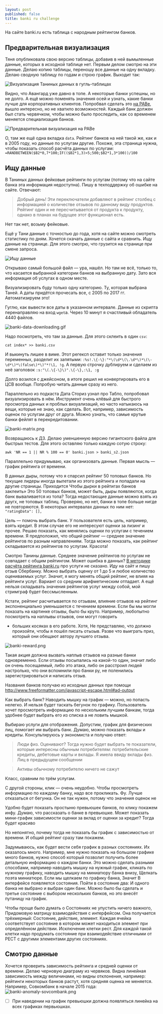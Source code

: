 ```yaml
---
layout: post
published: false
title: banki ru challenge
---
```

На сайте banki.ru есть таблица с народным рейтингом банков.

Предварительная визуализация
---

Тяня опубликовала свою версию таблицы, добавив в ней вымыленные данные, которых в исходной таблице нет. Первым делом смотрю на эти данные. Делаю копию таблицы, переношу все данные на одну вкладку. Делаю сводную таблицу по годам и строю график. Выходит так:

![Визуализация Таниных данных в гугль-таблицах]({{site.baseurl}}/media/tanka-data-plot-google-doc.png)

Видно, что Авангард уже давно в топе. А некоторые банки успешны, но не долго. А ещё можно поменять значения осей и узнать, какие банки лучше для корпоративных клиентов. Попробвал сделать это [на РАВе](http://app.raw.densitydesign.org/), вышло интересно, но не хватило возможностей. Каждый банк должен был стать червячком, чтобы можно было проследить, как со временем меняется специализация банков.

![Предварительная визуализация на РАВе]({{site.baseurl}}/media/tanka-data-personal-biz-raw.png)

О, там же ещё одна вкладка `data`. Рейтинг банков на ней такой же, как и в 2005 году, но данные по услугам другие. Похоже, эта страница нужна, чтобы показать способ расчёта данных по услугам: `=RANDBETWEEN($B2*0,7*100;IF(($B2*1,3)>5;500;$B2*1,3*100))/100`

Ищу данные
---

В Таниных данных фейковые рейтинги по услугам (потому что на сайте банка эта информация недоступна). Пишу в техподдержку об ошибке на сайте. Отвечают:

> Добрый день! Эти переключатели добавляют в рейтинг столбец с информацией о количестве отзывов по данному виду продуктов. Рейтинг один и не пересчитывается от продукта к продукту, однако в планах на будущее этот функционал есть.

Нет так нет, возьму фейковые.

Ещё у Тани данные с точностью до года, хотя на сайте можно смотреть статистику по дням. Хочется скачать данные с сайта и сравнить. Ищу данные на странице. Для этого смотрю, что грузится на странице при смене запроса.

![Ищу данные]({{site.baseurl}}/media/finding-json.png)

Открываю самый большой файл — ура, нашёл. Но там не всё, только то, что касается выбранной категории банков на выбранную дату. Зато вся информация об услугах в одном месте.

Визуализировать буду только одну категорию. Ту, которая выбрана Таней. А даты придётся прочесать все, с 2005 по 2017 гг. Автоматизируем это!

Гуглю, как вывести все даты в указанном интервале. Данные из скрипта перенаправляю на вход `wget`а. Через 10 минут я счастливый обладатель 4440 файлов.

![banki-data-downloading.gif]({{site.baseurl}}/media/banki-data-downloading.gif)

Надо посмотреть, что там за данные. Для этого склеить в один `csv`:

```
cat index* >> banki.csv
```

И выкинуть лишее в виме. Этот регексп оставит только значения переменных, разделит их запятыми: `:%s!.\{-\}:"*\(\d*\(\.\d*\)*\(\-\d*\)*\(false\)*\)"*!\1, !g`. А первую строчку дублируем и сделаем из неё заголовок `:s:"\(.\{-\}\)".\{-\},:\1, :g`

Долго возился с джейсоном, в итоге решил не конвертировать его в ЦСВ вообще. Попробую читать данные сразу из него.

Параллельно из подкаста Дата Сториз узнал про Табло, попробовал визуализировать в нём. Инструмент очень клёвый для быстрого просмотра данных и проблых визуализаций, но часто натыкаюсь на вещи, которые не знаю, как сделать. Вот, например, зависимость оценок по услугам друг от друга. Можно узнать, что самые крутые банки фейлят в перекредитовании.

![banki-matrix.png]({{site.baseurl}}/media/banki-matrix.png)

Возвращаюсь к ДЗ. Делаю уменшенную версию гигантского файла для быстрых тестов. Для этого оставляю только каждую сотую строку:

```
awk 'NR == 1 || NR % 100 == 0' banki.json > banki_s2.json
```

Параллельно придумываю, как организовать данные. Первая мысль — график рейтинга от времени.

В данных дыры, потому что я спарсил рейтинг 50 топовых банков. Но текущие лидеры иногда вылетали из этого рейтинга и попадали на другие страницы. Приходится Чтобы дырки в рейтигах банков заклеить» Это 50 топовых банков, может быть, дыры появляются, когда банк вываливается из топа? Тогда недостающие данные можно взять из другх, не топовых таблиц. Проверяю, но нет, банки в топе больше нигде не повторяются. В некоторых интервалах данных по ним нет: `"ratingData": [],`

Цель — помочь выбрать банк. У пользователя есть цель, например, взять кредит. В этом случае его не интересуют оценки за лизинг и прочее. Решаю показать, как менялись оценки по услугам с течением времени. Я предположил, что общий рейтинг — среднее значение рейтингов по разным направлениям. Тогда можно показать, как рейтинг складывается из рейтингов по услугам. Красота! 


Смотрю Танины данные. Среднее значение рейтингов по услугам не совпадает с общим рейтингом. Может ошибка в данных? [В методике расчёта рейтинга banki.ru](http://www.banki.ru/static/bundles/Ratings/BaseRating/nr_methodology.doc) про услуги не сказано.
Иду на сайт и пишу отзыв Сбербанку. Можно выбрать оценку от 1 до 5 и любое количество оцениваемых услуг. Значит, я могу менять общий рейтинг, не влияя на рейтинги услуг. Вариант со средним арифметическим отпадает. А ещё нельзя складывать значения рейтингов услуг между собой, мой стримграф будет бессмысленным.

Кстати, рейтинг расчитывается по отзывам, влияние отзывов на рейтинг экспоненциально уменьшается с течением времени. Если бы мы могли показать на картинке отзывы, было бы круто. Например, любопытно посмотреть на наплывы отзывов, они могут говорить

*  больших косяках в его работе. Хотя, Не представляю, что должно произойти, чтобы я пошёл писать отызыв. Разве что выиграть приз, который они обещают автору лучшего отзыва.

![banki-reward.png]({{site.baseurl}}/media/banki-reward.png)

Такая акция должна вызвать наплыв отзывов на разные банки одновременно. Если отзывы посыпались на какой-то один, значит либо он очень посещаемый, либо это атака, либо он расстроил людей настролько, что они вспомнили про банки ру, не поленились зарегистрироваться и написать отзыв.

Названия банков получаю из исходных данных при помощи http://www.freeformatter.com/javascript-escape.html#ad-output


Как выбрать банк? Наводить мышку на график — можно, но попасть нелегко. И нельзя будет таскать бегунок по графику. Пользователь хочет просмотреть информацию по нескольким лучшим банкам, тогда удобнее будет выбрать его из списка а не ловить мышкой. 

Выбираю услуги для отображения. Допустим, график для физических лиц, помогает им выбрать банк. Думаю, можно показать вклады и кредиты. Консультируюсь у экономиста и получаю ответ:

> Люди физ. Оценивают? Тогда нужно будет выбрать те показатели, которые интересны обычным потребителям: потребительские кредиты, дебетовые карты и вклады. Я имела ввиду вклады физ. Лиц в предыдущем сообщении

> Активы обычному потребителю ничего не сажут

Класс, сравним по трём услугам.

С другой стороны, клик — очень неудобно. Чтобы просмотреть информацию по каждому банку, надо все прокликать. Фу. Лучше отказаться от бегунка. Он не так нужен, потому что значения оценок не 

Удобно будет показать простыню превьюшек банков, по клику покажем инфу. Думаю, что рассказать о банке в превьюшке. Может показать мини-график зависимости оценки за вклад от оценки за кредит? Тогда будет красиво

Но непонятно, почему тогда не показать бы график с зависимостью от времени. И общий рейтинг сразу там покажем.


Задумываюсь, как будет вести себя график в разных состояниях. Их оказалось много. Например, мне нужно показать на большом графике много банков, нужно способ который позволит получить более детальную информацию о каждом банки. Это можно сделать разными способами, например наводить мышку на нужный график, кликать по нужному графику, наводить мышку на миниатюру банка внизу, Щелкать поэта миниатюре. Если мы щелкаем по графику банка, Значит В интерфейсе появляется состояния. Пойти в состояние два: И одного банка не выбрано и выбран один банк. Можно было бы сделать и третье состояние с выбором нескольких банков, но это внесёт путаницу на график.

Чтобы проще было думать о Состояниях не упустить ничего важного, Придомовую матрицу взаимодействия с интерфейсом. Она получается трёхмерный: Состояние, действие, элемент. Каждая ячейка соответствует состояние в котором может находиться элемент при определённом действии. Исключение клетки рест. Для каждой такой клетки надо продумать состояние при взаимодействие отличными от РЕСТ с другими элементами других состояниях.


Смотрю данные
---

Хочется проверить зависимость рейтинга и средней оценки от времени. Делаю черновую диаграму из червяков. Видна линейная зависимость между величинами, но видны отклонения, например: рейтинги некоторых банков растут, хотя средняя оценка не меняется. Например, Совкомбанк в начале 2015 года:
![banki-anomaly-sovcombank.png]({{site.baseurl}}/media/banki-anomaly-sovcombank.png)



- [ ] При наведении на график превьюшки должна появляться линейка на всех графиках первьюшках.
